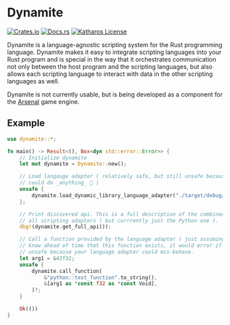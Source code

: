 # Dynamite

[![Crates.io](https://img.shields.io/crates/v/dynamite)](https://crates.io/crates/dynamite)
[![Docs.rs](https://docs.rs/dynamite/badge.svg)](https://docs.rs/dynamite)
[![Katharos License](https://img.shields.io/badge/License-Katharos-blue)](https://github.com/katharostech/katharos-license)

Dynamite is a language-agnostic scripting system for the Rust programming language. Dynamite
makes it easy to integrate scripting languages into your Rust program and is special in the way
that it orchestrates communication not only between the host program and the scripting
languages, but also allows each scripting language to interact with data in the other scripting
languages as well.

Dynamite is not currently usable, but is being developed as a component for the [Arsenal] game
engine.

## Example

```rust
use dynamite::*;

fn main() -> Result<(), Box<dyn std::error::Error>> {
    // Initialize dynamite
    let mut dynamite = Dynamite::new();

    // Load langauge adapter ( relatively safe, but still unsafe because dynamic libraries
    // could do _anything_ 👀 )
    unsafe {
        dynamite.load_dynamic_library_language_adapter("./target/debug/libdynamite_python.so")?
    };

    // Print discovered api. This is a full description of the combined dynamic API loaded from
    // all scripting adapters ( but currrently just the Python one ).
    dbg!(dynamite.get_full_api());

    // Call a function provided by the language adapter ( just assuming for this example that we
    // know ahead of time that this function exists, it would error if it didn't ). This is also
    // unsafe because your language adapter could mis-behave.
    let arg1 = &42f32;
    unsafe {
        dynamite.call_function(
            &"python::test_function".to_string(),
            &[arg1 as *const f32 as *const Void],
        )?;
    }

    Ok(())
}
```

[Arsenal]: https://github.com/katharostech/arsenal
